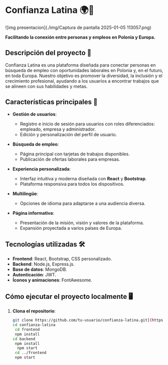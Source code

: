 # Confianza Latina 🌍💼
![img presentacion](./img/Captura de pantalla 2025-01-05 113057.png)

**Facilitando la conexión entre personas y empleos en Polonia y Europa.**

## Descripción del proyecto 📖

Confianza Latina es una plataforma diseñada para conectar personas en búsqueda de empleo con oportunidades laborales en Polonia y, en el futuro, en toda Europa. Nuestro objetivo es promover la diversidad, la inclusión y el crecimiento profesional, ayudando a los usuarios a encontrar trabajos que se alineen con sus habilidades y metas.

## Características principales 🚀

- **Gestión de usuarios**:
  - Registro e inicio de sesión para usuarios con roles diferenciados: empleado, empresa y administrador.
  - Edición y personalización del perfil de usuario.
  
- **Búsqueda de empleo**:
  - Página principal con tarjetas de trabajos disponibles.
  - Publicación de ofertas laborales para empresas.

- **Experiencia personalizada**:
  - Interfaz intuitiva y moderna diseñada con **React** y **Bootstrap**.
  - Plataforma responsiva para todos los dispositivos.

- **Multilingüe**:
  - Opciones de idioma para adaptarse a una audiencia diversa.

- **Página informativa**:
  - Presentación de la misión, visión y valores de la plataforma.
  - Expansión proyectada a varios países de Europa.

## Tecnologías utilizadas 🛠️

- **Frontend**: React, Bootstrap, CSS personalizado.
- **Backend**: Node.js, Express.js.
- **Base de datos**: MongoDB.
- **Autenticación**: JWT.
- **Íconos y animaciones**: FontAwesome.

## Cómo ejecutar el proyecto localmente 🖥️

1. **Clona el repositorio**:
   ```bash
   git clone https://github.com/tu-usuario/confianza-latina.git](https://github.com/emmauelcafu/ConfianzaLatina.git
   cd confianza-latina
    cd frontend
    npm install
   cd backend
    npm install
     npm start
    cd ../frontend
    npm start


